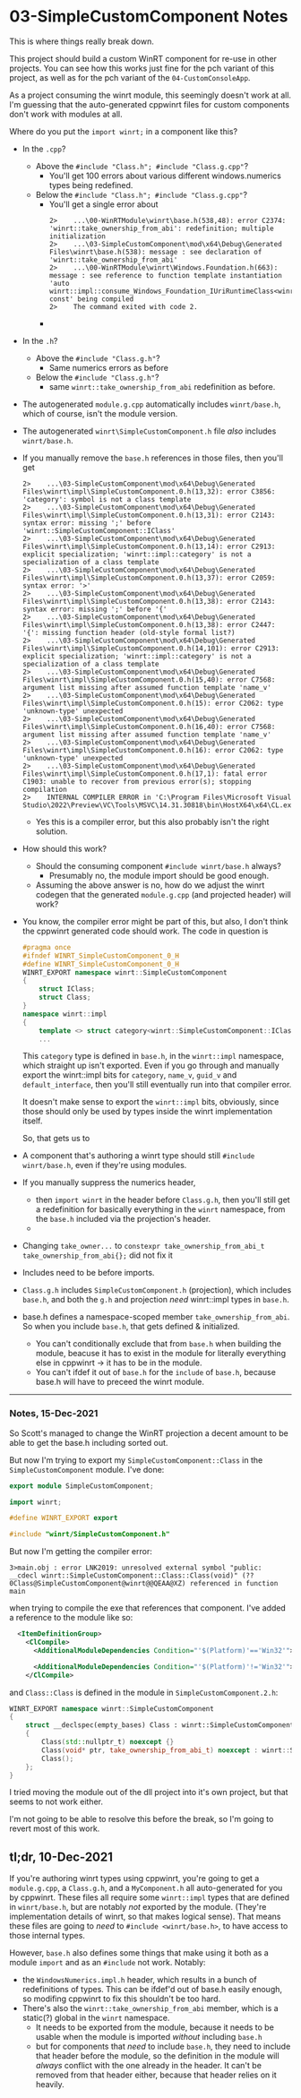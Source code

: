 # 03-SimpleCustomComponent Notes

This is where things really break down.

This project should build a custom WinRT component for re-use in other projects. You can see how this works just fine for the pch variant of this project, as well as for the pch variant of the `04-CustomConsoleApp`.

As a project consuming the winrt module, this seemingly doesn't work at all. I'm guessing that the auto-generated cppwinrt files for custom components don't work with modules at all.


Where do you put the `import winrt;` in a component like this?
* In the `.cpp`?
  - Above the `#include "Class.h"; #include "Class.g.cpp"`?
    - You'll get 100 errors about various different windows.numerics types being redefined.
  - Below the `#include "Class.h"; #include "Class.g.cpp"`?
    - You'll get a single error about
      ```
      2>    ...\00-WinRTModule\winrt\base.h(538,48): error C2374: 'winrt::take_ownership_from_abi': redefinition; multiple initialization
      2>    ...\03-SimpleCustomComponent\mod\x64\Debug\Generated Files\winrt\base.h(538): message : see declaration of 'winrt::take_ownership_from_abi'
      2>    ...\00-WinRTModule\winrt\Windows.Foundation.h(663): message : see reference to function template instantiation 'auto winrt::impl::consume_Windows_Foundation_IUriRuntimeClass<winrt::Windows::Foundation::IUriRuntimeClass>::Domain(void) const' being compiled
      2>    The command exited with code 2.
      ```
    -
* In the `.h`?
  - Above the `#include "Class.g.h"`?
    - Same numerics errors as before
  - Below the `#include "Class.g.h"`?
    - same `winrt::take_ownership_from_abi` redefinition as before.
* The autogenerated `module.g.cpp` automatically includes `winrt/base.h`, which of course, isn't the module version.
* The autogenerated `winrt\SimpleCustomComponent.h` file _also_ includes `winrt/base.h`.
* If you manually remove the `base.h` references in those files, then you'll get
  ```
  2>    ...\03-SimpleCustomComponent\mod\x64\Debug\Generated Files\winrt\impl\SimpleCustomComponent.0.h(13,32): error C3856: 'category': symbol is not a class template
  2>    ...\03-SimpleCustomComponent\mod\x64\Debug\Generated Files\winrt\impl\SimpleCustomComponent.0.h(13,31): error C2143: syntax error: missing ';' before 'winrt::SimpleCustomComponent::IClass'
  2>    ...\03-SimpleCustomComponent\mod\x64\Debug\Generated Files\winrt\impl\SimpleCustomComponent.0.h(13,14): error C2913: explicit specialization; 'winrt::impl::category' is not a specialization of a class template
  2>    ...\03-SimpleCustomComponent\mod\x64\Debug\Generated Files\winrt\impl\SimpleCustomComponent.0.h(13,37): error C2059: syntax error: '>'
  2>    ...\03-SimpleCustomComponent\mod\x64\Debug\Generated Files\winrt\impl\SimpleCustomComponent.0.h(13,38): error C2143: syntax error: missing ';' before '{'
  2>    ...\03-SimpleCustomComponent\mod\x64\Debug\Generated Files\winrt\impl\SimpleCustomComponent.0.h(13,38): error C2447: '{': missing function header (old-style formal list?)
  2>    ...\03-SimpleCustomComponent\mod\x64\Debug\Generated Files\winrt\impl\SimpleCustomComponent.0.h(14,101): error C2913: explicit specialization; 'winrt::impl::category' is not a specialization of a class template
  2>    ...\03-SimpleCustomComponent\mod\x64\Debug\Generated Files\winrt\impl\SimpleCustomComponent.0.h(15,40): error C7568: argument list missing after assumed function template 'name_v'
  2>    ...\03-SimpleCustomComponent\mod\x64\Debug\Generated Files\winrt\impl\SimpleCustomComponent.0.h(15): error C2062: type 'unknown-type' unexpected
  2>    ...\03-SimpleCustomComponent\mod\x64\Debug\Generated Files\winrt\impl\SimpleCustomComponent.0.h(16,40): error C7568: argument list missing after assumed function template 'name_v'
  2>    ...\03-SimpleCustomComponent\mod\x64\Debug\Generated Files\winrt\impl\SimpleCustomComponent.0.h(16): error C2062: type 'unknown-type' unexpected
  2>    ...\03-SimpleCustomComponent\mod\x64\Debug\Generated Files\winrt\impl\SimpleCustomComponent.0.h(17,1): fatal error C1903: unable to recover from previous error(s); stopping compilation
  2>    INTERNAL COMPILER ERROR in 'C:\Program Files\Microsoft Visual Studio\2022\Preview\VC\Tools\MSVC\14.31.30818\bin\HostX64\x64\CL.exe'
  ```
  - Yes this is a compiler error, but this also probably isn't the right solution.


* How should this work?
  - Should the consuming component `#include winrt/base.h` always?
    - Presumably no, the module import should be good enough.
  - Assuming the above answer is no, how do we adjust the winrt codegen that the generated `module.g.cpp` (and projected header) will work?


* You know, the compiler error might be part of this, but also, I don't think the cppwinrt generated code should work. The code in question is

  ```c++
  #pragma once
  #ifndef WINRT_SimpleCustomComponent_0_H
  #define WINRT_SimpleCustomComponent_0_H
  WINRT_EXPORT namespace winrt::SimpleCustomComponent
  {
      struct IClass;
      struct Class;
  }
  namespace winrt::impl
  {
      template <> struct category<winrt::SimpleCustomComponent::IClass>{ using type = interface_category; };
      ...
  ```
  This `category` type is defined in `base.h`, in the `winrt::impl` namespace, which straight up isn't exported. Even if you go through and manually export the winrt::impl bits for `category`, `name_v`, `guid_v` and `default_interface`, then you'll still eventually run into that compiler error.

  It doesn't make sense to export the `winrt::impl` bits, obviously, since those should only be used by types inside the winrt implementation itself.

  So, that gets us to
* A component that's authoring a winrt type should still `#include winrt/base.h`, even if they're using modules.
* If you manually suppress the numerics header,
  - then `import winrt` in the header before `Class.g.h`, then you'll still get a redefinition for basically everything in the `winrt` namespace, from the `base.h` included via the projection's header.
  -
* Changing `take_owner...` to
  `constexpr take_ownership_from_abi_t take_ownership_from_abi{};`
  did not fix it

* Includes need to be before imports.
* `Class.g.h` includes `SimpleCustomComponent.h` (projection), which includes `base.h`, and both the `g.h` and projection _need_ winrt::impl types in `base.h`.
* base.h defines a namespace-scoped member `take_ownership_from_abi`. So when you include `base.h`, that gets defined & initialized.
  - You can't conditionally exclude that from `base.h` when building the module, beacuse it has to exist in the module for literally everything else in cppwinrt -> it has to be in the module.
  - You can't ifdef it out of `base.h` for the `include` of `base.h`, because base.h will have to preceed the winrt module.

<hr>

### Notes, 15-Dec-2021

So Scott's managed to change the WinRT projection a decent amount to be able to get the base.h including sorted out.

But now I'm trying to export my `SimpleCustomComponent::Class` in the `SimpleCustomComponent` module. I've done:

```c++
export module SimpleCustomComponent;

import winrt;

#define WINRT_EXPORT export

#include "winrt/SimpleCustomComponent.h"
```

But now I'm getting the compiler error:
```
3>main.obj : error LNK2019: unresolved external symbol "public: __cdecl winrt::SimpleCustomComponent::Class::Class(void)" (??0Class@SimpleCustomComponent@winrt@@QEAA@XZ) referenced in function main
```
when trying to compile the exe that references that component. I've added a reference to the module like so:

```xml
  <ItemDefinitionGroup>
    <ClCompile>
      <AdditionalModuleDependencies Condition="'$(Platform)'=='Win32'">$(SolutionDir)03-SimpleCustomComponent\mod\$(Configuration)\SimpleCustomComponent.ixx.ifc;%(AdditionalModuleDependencies)</AdditionalModuleDependencies>

      <AdditionalModuleDependencies Condition="'$(Platform)'!='Win32'">$(SolutionDir)03-SimpleCustomComponent\mod\$(Platform)\$(Configuration)\SimpleCustomComponent.ixx.ifc;%(AdditionalModuleDependencies)</AdditionalModuleDependencies>
    </ClCompile>
```

and `Class::Class` is defined in the module in `SimpleCustomComponent.2.h`:

```c++
WINRT_EXPORT namespace winrt::SimpleCustomComponent
{
    struct __declspec(empty_bases) Class : winrt::SimpleCustomComponent::IClass
    {
        Class(std::nullptr_t) noexcept {}
        Class(void* ptr, take_ownership_from_abi_t) noexcept : winrt::SimpleCustomComponent::IClass(ptr, take_ownership_from_abi) {}
        Class();
    };
}
```

I tried moving the module out of the dll project into it's own project, but that seems to not work either.

I'm not going to be able to resolve this before the break, so I'm going to revert most of this work.


## tl;dr, 10-Dec-2021

If you're authoring winrt types using cppwinrt, you're going to get a `module.g.cpp`, a `Class.g.h`, and a `MyComponent.h` all auto-generated for you by cppwinrt. These files all require some `winrt::impl` types that are defined in `winrt/base.h`, but are notably _not_ exported by the module. (They're implementation details of winrt, so that makes logical sense). That means these files are going to _need_ to `#include <winrt/base.h>`, to have access to those internal types.

However, `base.h` also defines some things that make using it both as a module `import` and as an `#include` not work. Notably:
* the `WindowsNumerics.impl.h` header, which results in a bunch of redefinitions of types. This can be ifdef'd out of base.h easily enough, so modifing cppwinrt to fix this shouldn't be too hard.
* There's also the `winrt::take_ownership_from_abi` member, which is a static(?) global in the `winrt` namespace.
  - It needs to be exported from the module, because it needs to be usable when the module is imported _without_ including `base.h`
  - but for components that _need_ to include `base.h`, they need to include that header before the module, so the definition in the module will _always_ conflict with the one already in the header. It can't be removed from that header either, because that header relies on it heavily.
